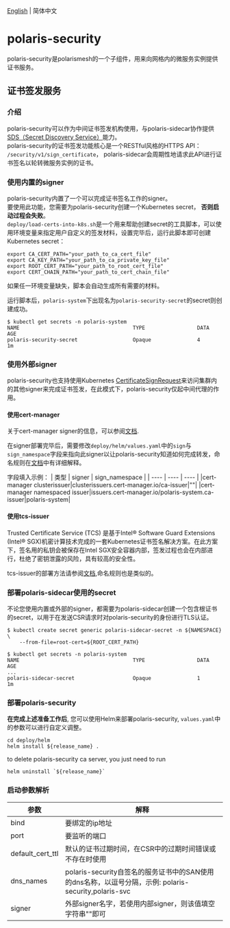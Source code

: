 [English](./README.md) | 简体中文
# polaris-security
polaris-security是polarismesh的一个子组件，用来向网格内的微服务实例提供证书服务。


## 证书签发服务
### 介绍
polaris-security可以作为中间证书签发机构使用，与polaris-sidecar协作提供[SDS（Secret Discovery Service）](https://www.envoyproxy.io/docs/envoy/latest/configuration/security/secret)能力。   
polaris-security的证书签发功能核心是一个RESTful风格的HTTPS API： `/security/v1/sign_certificate`， polaris-sidecar会周期性地请求此API进行证书签名以轮转微服务实例的证书。
### 使用内置的signer 
polaris-security内置了一个可以完成证书签名工作的signer。    
要使用此功能，您需要为polaris-security创建一个Kubernetes secret， **否则启动过程会失败**。     
`deploy/load-certs-into-k8s.sh`是一个用来帮助创建secret的工具脚本，可以使用环境变量来指定用户自定义的签发材料，设置完毕后，运行此脚本即可创建Kubernetes secret：
```
export CA_CERT_PATH="your_path_to_ca_cert_file"
export CA_KEY_PATH="your_path_to_ca_private_key_file"
export ROOT_CERT_PATH="your_path_to_root_cert_file"
export CERT_CHAIN_PATH="your_path_to_cert_chain_file"
```
如果任一环境变量缺失，脚本会自动生成所有需要的材料。

运行脚本后，`polaris-system`下出现名为`polaris-security-secret`的secret则创建成功。   

```
$ kubectl get secrets -n polaris-system
NAME                                     TYPE                 DATA   AGE
polaris-security-secret                  Opaque               4      1m
```
### 使用外部signer
polaris-security也支持使用Kubernetes [CertificateSignRequest](https://kubernetes.io/docs/reference/access-authn-authz/certificate-signing-requests/)来访问集群内的其他signer来完成证书签发，在此模式下，polaris-security仅起中间代理的作用。
#### 使用cert-manager
关于cert-manager signer的信息，可以参阅[文档](https://cert-manager.io/docs/configuration/).  

在signer部署完毕后，需要修改`deploy/helm/values.yaml`中的`sign`与`sign_namespace`字段来指向此signer以让polaris-security知道如何完成转发，命名规则在[文档](https://cert-manager.io/docs/usage/kube-csr/)中有详细解释。

字段填入示例：
|  类型   | signer | sign_namespace |
|  ----  | ----  | ---- |
|cert-manager clusterissuer|clusterissuers.cert-manager.io/ca-issuer|""|
|cert-manager namespaced issuer|issuers.cert-manager.io/polaris-system.ca-issuer|polaris-system|

#### 使用tcs-issuer
Trusted Certificate Service (TCS) 是基于Intel® Software Guard Extensions (Intel® SGX)机密计算技术完成的一套Kubernetes证书签名解决方案。在此方案下，签名用的私钥会被保存在Intel SGX安全容器内部，签发过程也会在内部进行，杜绝了密钥泄露的风险，具有较高的安全性。

tcs-issuer的部署方法请参阅[文档](https://github.com/intel/trusted-certificate-issuer),命名规则也是类似的。
### 部署polaris-sidecar使用的secret
不论您使用内置或外部的signer，都需要为polaris-sidecar创建一个包含根证书的secret，以用于在发送CSR请求时对polaris-security的身份进行TLS认证。
```
$ kubectl create secret generic polaris-sidecar-secret -n ${NAMESPACE} \
    --from-file=root-cert=${ROOT_CERT_PATH}
```
```
$ kubectl get secrets -n polaris-system
NAME                                     TYPE                 DATA   AGE
...
polaris-sidecar-secret                   Opaque               1      1m
```
### 部署polaris-security
**在完成上述准备工作后**, 您可以使用Helm来部署polaris-security, `values.yaml`中的参数可以进行自定义调整。
```
cd deploy/helm
helm install ${release_name} .
```

to delete polaris-security ca server, you just need to run   
```
helm uninstall `${release_name}`
```

### 启动参数解析
|  参数   | 解释  |
|  ----  | ----  |
|bind | 要绑定的ip地址 |
|port| 要监听的端口| 
|default_cert_ttl| 默认的证书过期时间，在CSR中的过期时间错误或不存在时使用|
|dns_names|polaris-security自签名的服务证书中的SAN使用的dns名称，以逗号分隔，示例: polaris-security,polaris-svc|
|signer|外部signer名字，若使用内部signer，则该值填空字符串""即可|
